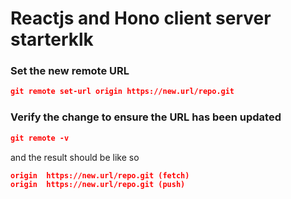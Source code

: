 

# Reactjs and Hono client server starterklk


### Set the new remote URL
``` json 
git remote set-url origin https://new.url/repo.git
```

### Verify the change to ensure the URL has been updated
``` json 
git remote -v
```

and the result should be like so
``` json
origin  https://new.url/repo.git (fetch)
origin  https://new.url/repo.git (push)
```